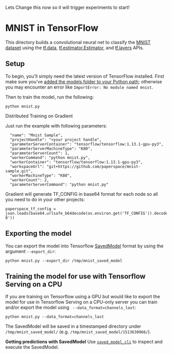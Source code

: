 Lets Change this now so it will trigger experiments to start!

# MNIST in TensorFlow

This directory builds a convolutional neural net to classify the [MNIST
dataset](http://yann.lecun.com/exdb/mnist/) using the
[tf.data](https://www.tensorflow.org/api_docs/python/tf/data),
[tf.estimator.Estimator](https://www.tensorflow.org/api_docs/python/tf/estimator/Estimator),
and
[tf.layers](https://www.tensorflow.org/api_docs/python/tf/layers)
APIs.


## Setup

To begin, you'll simply need the latest version of TensorFlow installed.
First make sure you've [added the models folder to your Python path](/official/#running-the-models); otherwise you may encounter an error like `ImportError: No module named mnist`.

Then to train the model, run the following:

```
python mnist.py
```

Distributed Training on Gradient

Just run the example with following parameters:
```
  "name": "Mnist Sample",
  "projectHandle": "<your project handle",
  "parameterServerContainer": "tensorflow/tensorflow:1.13.1-gpu-py3",
  "parameterServerMachineType": "K80",
  "parameterServerCount": 1,
  "workerCommand": "python mnist.py",
  "workerContainer": "tensorflow/tensorflow:1.13.1-gpu-py3",
  "workspaceUrl": "git+https://github.com/paperspace/mnist-sample.git",
  "workerMachineType": "K80",
  "workerCount": 2,
  "parameterServerCommand": "python mnist.py"
```
Gradient will generate TF_CONFIG in base64 format for each node so all you need to do in your other projects:
```
paperspace_tf_config = json.loads(base64.urlsafe_b64decode(os.environ.get('TF_CONFIG')).decode('utf-8'))
```

## Exporting the model

You can export the model into Tensorflow [SavedModel](https://www.tensorflow.org/guide/saved_model) format by using the argument `--export_dir`:

```
python mnist.py --export_dir /tmp/mnist_saved_model
```

## Training the model for use with Tensorflow Serving on a CPU

If you are training on Tensorflow using a GPU but would like to export the model for use in Tensorflow Serving on a CPU-only server you can train and/or export the model using ` --data_format=channels_last`:
```
python mnist.py --data_format=channels_last
```

The SavedModel will be saved in a timestamped directory under `/tmp/mnist_saved_model/` (e.g. `/tmp/mnist_saved_model/1513630966/`).

**Getting predictions with SavedModel**
Use [`saved_model_cli`](https://www.tensorflow.org/guide/saved_model#cli_to_inspect_and_execute_savedmodel) to inspect and execute the SavedModel.

